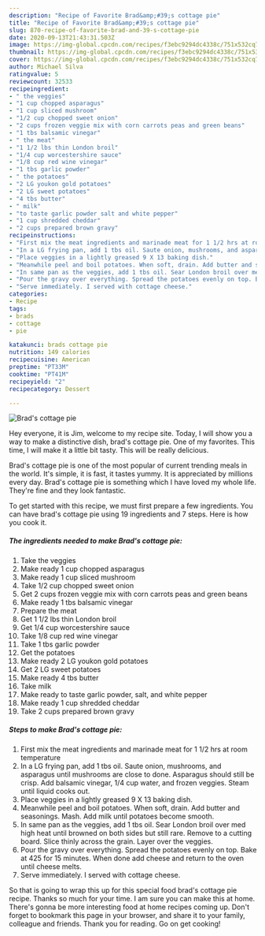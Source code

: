 ```yaml
---
description: "Recipe of Favorite Brad&amp;#39;s cottage pie"
title: "Recipe of Favorite Brad&amp;#39;s cottage pie"
slug: 870-recipe-of-favorite-brad-and-39-s-cottage-pie
date: 2020-09-13T21:43:31.503Z
image: https://img-global.cpcdn.com/recipes/f3ebc9294dc4338c/751x532cq70/brads-cottage-pie-recipe-main-photo.jpg
thumbnail: https://img-global.cpcdn.com/recipes/f3ebc9294dc4338c/751x532cq70/brads-cottage-pie-recipe-main-photo.jpg
cover: https://img-global.cpcdn.com/recipes/f3ebc9294dc4338c/751x532cq70/brads-cottage-pie-recipe-main-photo.jpg
author: Michael Silva
ratingvalue: 5
reviewcount: 32533
recipeingredient:
- " the veggies"
- "1 cup chopped asparagus"
- "1 cup sliced mushroom"
- "1/2 cup chopped sweet onion"
- "2 cups frozen veggie mix with corn carrots peas and green beans"
- "1 tbs balsamic vinegar"
- " the meat"
- "1 1/2 lbs thin London broil"
- "1/4 cup worcestershire sauce"
- "1/8 cup red wine vinegar"
- "1 tbs garlic powder"
- " the potatoes"
- "2 LG youkon gold potatoes"
- "2 LG sweet potatoes"
- "4 tbs butter"
- " milk"
- "to taste garlic powder salt and white pepper"
- "1 cup shredded cheddar"
- "2 cups prepared brown gravy"
recipeinstructions:
- "First mix the meat ingredients and marinade meat for 1 1/2 hrs at room temperature"
- "In a LG frying pan, add 1 tbs oil. Saute onion, mushrooms, and asparagus until mushrooms are close to done. Asparagus should still be crisp. Add balsamic vinegar, 1/4 cup water, and frozen veggies. Steam until liquid cooks out."
- "Place veggies in a lightly greased 9 X 13 baking dish."
- "Meanwhile peel and boil potatoes. When soft, drain. Add butter and seasonings. Mash. Add milk until potatoes become smooth."
- "In same pan as the veggies, add 1 tbs oil. Sear London broil over med high heat until browned on both sides but still rare. Remove to a cutting board. Slice thinly across the grain. Layer over the veggies."
- "Pour the gravy over everything. Spread the potatoes evenly on top. Bake at 425 for 15 minutes. When done add cheese and return to the oven until cheese melts."
- "Serve immediately. I served with cottage cheese."
categories:
- Recipe
tags:
- brads
- cottage
- pie

katakunci: brads cottage pie 
nutrition: 149 calories
recipecuisine: American
preptime: "PT33M"
cooktime: "PT41M"
recipeyield: "2"
recipecategory: Dessert

---
```



![Brad&#39;s cottage pie](https://img-global.cpcdn.com/recipes/f3ebc9294dc4338c/751x532cq70/brads-cottage-pie-recipe-main-photo.jpg)

Hey everyone, it is Jim, welcome to my recipe site. Today, I will show you a way to make a distinctive dish, brad&#39;s cottage pie. One of my favorites. This time, I will make it a little bit tasty. This will be really delicious.



Brad&#39;s cottage pie is one of the most popular of current trending meals in the world. It's simple, it is fast, it tastes yummy. It is appreciated by millions every day. Brad&#39;s cottage pie is something which I have loved my whole life. They're fine and they look fantastic.


To get started with this recipe, we must first prepare a few ingredients. You can have brad&#39;s cottage pie using 19 ingredients and 7 steps. Here is how you cook it.

<!--inarticleads1-->

##### The ingredients needed to make Brad&#39;s cottage pie:

1. Take  the veggies
1. Make ready 1 cup chopped asparagus
1. Make ready 1 cup sliced mushroom
1. Take 1/2 cup chopped sweet onion
1. Get 2 cups frozen veggie mix with corn carrots peas and green beans
1. Make ready 1 tbs balsamic vinegar
1. Prepare  the meat
1. Get 1 1/2 lbs thin London broil
1. Get 1/4 cup worcestershire sauce
1. Take 1/8 cup red wine vinegar
1. Take 1 tbs garlic powder
1. Get  the potatoes
1. Make ready 2 LG youkon gold potatoes
1. Get 2 LG sweet potatoes
1. Make ready 4 tbs butter
1. Take  milk
1. Make ready to taste garlic powder, salt, and white pepper
1. Make ready 1 cup shredded cheddar
1. Take 2 cups prepared brown gravy




<!--inarticleads2-->

##### Steps to make Brad&#39;s cottage pie:

1. First mix the meat ingredients and marinade meat for 1 1/2 hrs at room temperature
1. In a LG frying pan, add 1 tbs oil. Saute onion, mushrooms, and asparagus until mushrooms are close to done. Asparagus should still be crisp. Add balsamic vinegar, 1/4 cup water, and frozen veggies. Steam until liquid cooks out.
1. Place veggies in a lightly greased 9 X 13 baking dish.
1. Meanwhile peel and boil potatoes. When soft, drain. Add butter and seasonings. Mash. Add milk until potatoes become smooth.
1. In same pan as the veggies, add 1 tbs oil. Sear London broil over med high heat until browned on both sides but still rare. Remove to a cutting board. Slice thinly across the grain. Layer over the veggies.
1. Pour the gravy over everything. Spread the potatoes evenly on top. Bake at 425 for 15 minutes. When done add cheese and return to the oven until cheese melts.
1. Serve immediately. I served with cottage cheese.




So that is going to wrap this up for this special food brad&#39;s cottage pie recipe. Thanks so much for your time. I am sure you can make this at home. There's gonna be more interesting food at home recipes coming up. Don't forget to bookmark this page in your browser, and share it to your family, colleague and friends. Thank you for reading. Go on get cooking!
